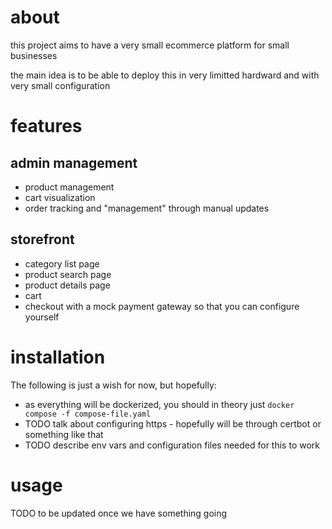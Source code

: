 # about

this project aims to have a very small ecommerce platform for small businesses

the main idea is to be able to deploy this in very limitted hardward and with very small configuration

# features

## admin management

* product management
* cart visualization
* order tracking and "management" through manual updates

## storefront

* category list page
* product search page
* product details page
* cart
* checkout with a mock payment gateway so that you can configure yourself

# installation

The following is just a wish for now, but hopefully:

* as everything will be dockerized, you should in theory just `docker compose -f compose-file.yaml`
* TODO talk about configuring https - hopefully will be through certbot or something like that
* TODO describe env vars and configuration files needed for this to work

# usage

TODO to be updated once we have something going
